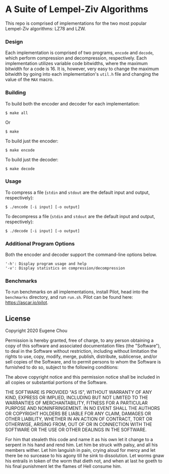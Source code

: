 # A Suite of Lempel-Ziv Algorithms

This repo is comprised of implementations for the two most popular Lempel-Ziv
algorithms: LZ78 and LZW.

### Design

Each implementation is comprised of two programs, ```encode``` and ```decode```,
which perform compression and decompression, respectively. Each implementation
utilizes variable code bitwidths, where the maximum bitwidth for a code is 16.
It is, however, very easy to change the maximum bitwidth by going into each
implementation's ```util.h``` file and changing the value of the ```MAX```
macro.

### Building

To build both the encoder and decoder for each implementation:

    $ make all

Or

    $ make

To build just the encoder:

    $ make encode

To build just the decoder:

    $ make decode

### Usage

To compress a file (```stdin``` and ```stdout``` are the default input and
output, respectively):

    $ ./encode [-i input] [-o output]

To decompress a file (```stdin``` and ```stdout``` are the default input and
output, respectively):

    $ ./decode [-i input] [-o output]


### Additional Program Options

Both the encoder and decoder support the command-line options below.

    '-h': Display program usage and help
    '-v': Display statistics on compression/decompression

### Benchmarks

To run benchmarks on all implementations, install Pilot, head into the
```benchmarks``` directory, and run ```run.sh```. Pilot can be found here:
https://ascar.io/pilot.

## License

Copyright 2020 Eugene Chou

Permission is hereby granted, free of charge, to any person obtaining a copy of
this software and associated documentation files (the "Software"), to deal in
the Software without restriction, including without limitation the rights to
use, copy, modify, merge, publish, distribute, sublicense, and/or sell copies of
the Software, and to permit persons to whom the Software is furnished to do so,
subject to the following conditions:

The above copyright notice and this permission notice shall be included in all
copies or substantial portions of the Software.

THE SOFTWARE IS PROVIDED "AS IS", WITHOUT WARRANTY OF ANY KIND, EXPRESS OR
IMPLIED, INCLUDING BUT NOT LIMITED TO THE WARRANTIES OF MERCHANTABILITY,
FITNESS FOR A PARTICULAR PURPOSE AND NONINFRINGEMENT. IN NO EVENT SHALL THE
AUTHORS OR COPYRIGHT HOLDERS BE LIABLE FOR ANY CLAIM, DAMAGES OR OTHER
LIABILITY, WHETHER IN AN ACTION OF CONTRACT, TORT OR OTHERWISE, ARISING FROM,
OUT OF OR IN CONNECTION WITH THE SOFTWARE OR THE USE OR OTHER DEALINGS IN THE
SOFTWARE.

For him that stealeth this code and name it as his own let it change to a
serpent in his hand and rend him. Let him be struck with palsy, and
all his members wither. Let him languish in pain, crying aloud for
mercy and let there be no surcease to his agony till he sink to
dissolution. Let worms gnaw his entrails in token of the worm
that dieth not, and when at last he goeth to his final punishment
let the flames of Hell consume him.
